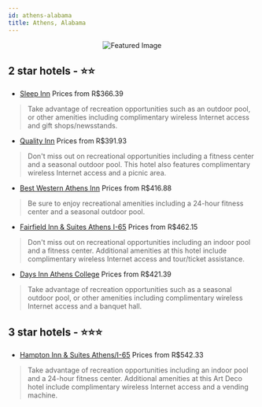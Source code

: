 ```yaml
---
id: athens-alabama
title: Athens, Alabama
---
```


<center><img src="https://i.travelapi.com/hotels/1000000/590000/581000/580969/0071395e_z.jpg" alt="Featured Image" /></center>


##  2 star hotels - ⭐️⭐️

-    [Sleep Inn](https://us.hurb.com/hotels/athens/sleep-inn-JNP-JP025739?cmp=18055) Prices from R$366.39
   > Take advantage of recreation opportunities such as an outdoor pool, or other amenities including complimentary wireless Internet access and gift shops/newsstands.
-    [Quality Inn](https://us.hurb.com/hotels/athens/quality-inn-JNP-JP025733?cmp=18055) Prices from R$391.93
   > Don't miss out on recreational opportunities including a fitness center and a seasonal outdoor pool. This hotel also features complimentary wireless Internet access and a picnic area.
-    [Best Western Athens Inn](https://us.hurb.com/hotels/athens/best-western-athens-inn-JNP-JP025738?cmp=18055) Prices from R$416.88
   > Be sure to enjoy recreational amenities including a 24-hour fitness center and a seasonal outdoor pool.
-    [Fairfield Inn & Suites Athens I-65](https://us.hurb.com/hotels/athens/fairfield-inn-suites-athens-i-65-JNP-JP340558?cmp=18055) Prices from R$462.15
   > Don't miss out on recreational opportunities including an indoor pool and a fitness center. Additional amenities at this hotel include complimentary wireless Internet access and tour/ticket assistance.
-    [Days Inn Athens College](https://us.hurb.com/hotels/athens/days-inn-athens-college-JNP-JP066118?cmp=18055) Prices from R$421.39
   > Take advantage of recreation opportunities such as a seasonal outdoor pool, or other amenities including complimentary wireless Internet access and a banquet hall.

##  3 star hotels - ⭐️⭐️⭐️

-    [Hampton Inn & Suites Athens/I-65](https://us.hurb.com/hotels/athens/hampton-inn-suites-athens-i-65-JNP-JP060936?cmp=18055) Prices from R$542.33
   > Take advantage of recreation opportunities including an indoor pool and a 24-hour fitness center. Additional amenities at this Art Deco hotel include complimentary wireless Internet access and a vending machine.
